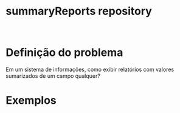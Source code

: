 # summaryReports repository 
<br/>

<h1> Definição do problema </h1>
<t>  Em um sistema de informações, como exibir relatórios com valores sumarizados de um campo qualquer? </t>


# Exemplos
<br/>

